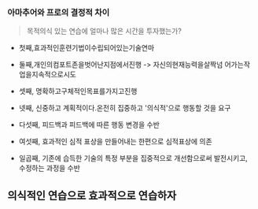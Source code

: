 ### 아마추어와 프로의 결정적 차이
> 목적의식 있는 연습에 얼마나 많은 시간을 투자했는가?

* 첫째,효과적인훈련기법이수립되어있는기술연마 

* 둘째,개인의컴포트존을벗어난지점에서진행
-> 자신의현재능력을살짝넘 어가는작업을지속적으로시도 

* 셋째, 명확하고구체적인목표를가지고진행

* 넷째, 신중하고 계획적이다.온전히 집중하고 '의식적'으로 행동할 것을 요구 

* 다섯째, 피드백과 피드백에 따른 행동 변경을 수반

* 여섯째, 효과적인 심적 표상을 만들어내는 한편으로 심적표상에 의존 

* 일곱째, 기존에 습득한 기술의 특정 부분을 집중적으로 개선함으로써 발전시키고, 수정하는 과정을 수반

## 의식적인 연습으로 효과적으로 연습하자
<!--stackedit_data:
eyJoaXN0b3J5IjpbOTk4NTk0MzQ2XX0=
-->